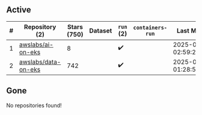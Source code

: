 ## Active
| # | Repository (2) | Stars (750) | Dataset | `run` (2) | `containers-run` | Last Modified |
| --- | --- | --- | --- | --- | --- | --- |
| 1 | [awslabs/ai-on-eks](https://github.com/awslabs/ai-on-eks) | 8 |  | :heavy_check_mark: |  | 2025-04-29 02:59:21+00:00 |
| 2 | [awslabs/data-on-eks](https://github.com/awslabs/data-on-eks) | 742 |  | :heavy_check_mark: |  | 2025-05-03 01:28:55+00:00 |

## Gone
No repositories found!
